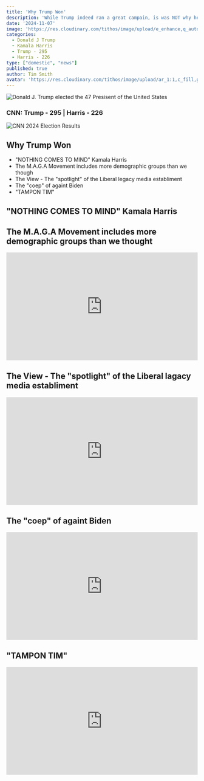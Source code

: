 ```yaml
---
title: 'Why Trump Won'
description: 'While Trump indeed ran a great campain, is was NOT why he won.'
date: '2024-11-07'
image: 'https://res.cloudinary.com/tithos/image/upload/e_enhance,q_auto:eco/e_contrast:0/e_sharpen:100/v1730993816/Screenshot_2024-11-07_at_7.36.34_AM_ayn2cm.avif'
categories:
  - Donald J Trump
  - Kamala Harris
  - Trump - 295
  - Harris - 226
type: ["domestic", "news"]
published: true
author: Tim Smith
avatar: 'https://res.cloudinary.com/tithos/image/upload/ar_1:1,c_fill,g_auto,q_auto:eco,r_max,w_100/v1703907649/me_f8wxaa.avif'
---
```


<script>
  import { ExternalLink, Image } from '../lib';
</script>

<Image
  src="https://res.cloudinary.com/tithos/image/upload/e_contrast:0,q_auto:eco/e_enhance/v1730991702/Screenshot_2024-11-07_at_5.51.02_AM_zmjwwi.avif"
  alt="Donald J. Trump elected the 47 Presisent of the United States"
/>

### CNN: Trump - 295 | Harris - 226
<Image
  src="https://res.cloudinary.com/tithos/image/upload/e_enhance,q_auto:eco/e_contrast:0/e_sharpen:100/v1730993816/Screenshot_2024-11-07_at_7.36.34_AM_ayn2cm.avif"
  alt="CNN 2024 Election Results"
/>

## Why Trump Won

- "NOTHING COMES TO MIND" Kamala Harris
- The M.A.G.A Movement includes more demographic groups than we though
- The View - The "spotlight" of the Liberal legacy media establiment
- The "coep" of againt Biden
- "TAMPON TIM"

## "NOTHING COMES TO MIND" Kamala Harris



## The M.A.G.A Movement includes more demographic groups than we thought

<iframe width="100%" style="aspect-ratio: 16 / 9"  src="https://www.youtube.com/embed/cQsVMDhg_s4?si=xT7qR03zSsQQcfLe" title="YouTube video player" frameborder="0" allow="accelerometer; autoplay; clipboard-write; encrypted-media; gyroscope; picture-in-picture; web-share" referrerpolicy="strict-origin-when-cross-origin" allowfullscreen></iframe>

## The View - The "spotlight" of the Liberal lagacy media establiment

<iframe width="100%" style="aspect-ratio: 16 / 9" src="https://www.youtube.com/embed/kLOmMg0an4s?si=xYP11POqpt0fPI3q" title="YouTube video player" frameborder="0" allow="accelerometer; autoplay; clipboard-write; encrypted-media; gyroscope; picture-in-picture; web-share" referrerpolicy="strict-origin-when-cross-origin" allowfullscreen></iframe>

## The "coep" of againt Biden

<iframe width="100%" style="aspect-ratio: 16 / 9" src="https://www.youtube.com/embed/0h8soxXtMK8?si=hLM7gS1CO5fQ-Yx7" title="YouTube video player" frameborder="0" allow="accelerometer; autoplay; clipboard-write; encrypted-media; gyroscope; picture-in-picture; web-share" referrerpolicy="strict-origin-when-cross-origin" allowfullscreen></iframe>

## "TAMPON TIM"

<iframe width="100%" style="aspect-ratio: 16 / 9" src="https://www.youtube.com/embed/Jv7kdUcuCF8?si=POvOLU9fNeylflHD" title="YouTube video player" frameborder="0" allow="accelerometer; autoplay; clipboard-write; encrypted-media; gyroscope; picture-in-picture; web-share" referrerpolicy="strict-origin-when-cross-origin" allowfullscreen></iframe>